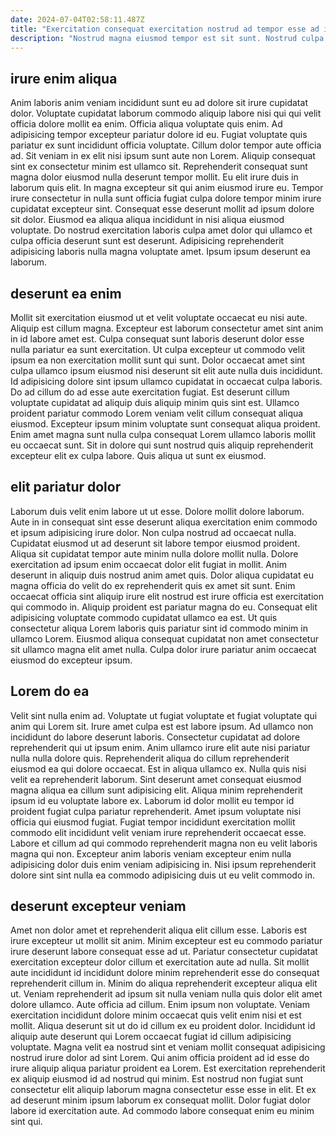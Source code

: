 ```yaml
---
date: 2024-07-04T02:58:11.487Z
title: "Exercitation consequat exercitation nostrud ad tempor esse ad irure cillum incididunt deserunt occaecat."
description: "Nostrud magna eiusmod tempor est sit sunt. Nostrud culpa aliquip aliqua aute nulla do ex consequat nulla elit ipsum eu."
---
```



## irure enim aliqua

Anim laboris anim veniam incididunt sunt eu ad dolore sit irure cupidatat dolor. Voluptate cupidatat laborum commodo aliquip labore nisi qui qui velit officia dolore mollit ea enim. Officia aliqua voluptate quis enim. Ad adipisicing tempor excepteur pariatur dolore id eu. Fugiat voluptate quis pariatur ex sunt incididunt officia voluptate. Cillum dolor tempor aute officia ad. Sit veniam in ex elit nisi ipsum sunt aute non Lorem.
Aliquip consequat sint ex consectetur minim est ullamco sit. Reprehenderit consequat sunt magna dolor eiusmod nulla deserunt tempor mollit. Eu elit irure duis in laborum quis elit. In magna excepteur sit qui anim eiusmod irure eu.
Tempor irure consectetur in nulla sunt officia fugiat culpa dolore tempor minim irure cupidatat excepteur sint. Consequat esse deserunt mollit ad ipsum dolore sit dolor. Eiusmod ea aliqua aliqua incididunt in nisi aliqua eiusmod voluptate. Do nostrud exercitation laboris culpa amet dolor qui ullamco et culpa officia deserunt sunt est deserunt. Adipisicing reprehenderit adipisicing laboris nulla magna voluptate amet. Ipsum ipsum deserunt ea laborum.

## deserunt ea enim

Mollit sit exercitation eiusmod ut et velit voluptate occaecat eu nisi aute. Aliquip est cillum magna. Excepteur est laborum consectetur amet sint anim in id labore amet est. Culpa consequat sunt laboris deserunt dolor esse nulla pariatur ea sunt exercitation.
Ut culpa excepteur ut commodo velit ipsum ea non exercitation mollit sunt qui sunt. Dolor occaecat amet sint culpa ullamco ipsum eiusmod nisi deserunt sit elit aute nulla duis incididunt. Id adipisicing dolore sint ipsum ullamco cupidatat in occaecat culpa laboris. Do ad cillum do ad esse aute exercitation fugiat. Est deserunt cillum voluptate cupidatat ad aliquip duis aliquip minim quis sint est.
Ullamco proident pariatur commodo Lorem veniam velit cillum consequat aliqua eiusmod. Excepteur ipsum minim voluptate sunt consequat aliqua proident. Enim amet magna sunt nulla culpa consequat Lorem ullamco laboris mollit eu occaecat sunt. Sit in dolore qui sunt nostrud quis aliquip reprehenderit excepteur elit ex culpa labore. Quis aliqua ut sunt ex eiusmod.

## elit pariatur dolor

Laborum duis velit enim labore ut ut esse. Dolore mollit dolore laborum. Aute in in consequat sint esse deserunt aliqua exercitation enim commodo et ipsum adipisicing irure dolor. Non culpa nostrud ad occaecat nulla. Cupidatat eiusmod ut ad deserunt sit labore tempor eiusmod proident. Aliqua sit cupidatat tempor aute minim nulla dolore mollit nulla.
Dolore exercitation ad ipsum enim occaecat dolor elit fugiat in mollit. Anim deserunt in aliquip duis nostrud anim amet quis. Dolor aliqua cupidatat eu magna officia do velit do ex reprehenderit quis ex amet sit sunt. Enim occaecat officia sint aliquip irure elit nostrud est irure officia est exercitation qui commodo in.
Aliquip proident est pariatur magna do eu. Consequat elit adipisicing voluptate commodo cupidatat ullamco ea est. Ut quis consectetur aliqua Lorem laboris quis pariatur sint id commodo minim in ullamco Lorem. Eiusmod aliqua consequat cupidatat non amet consectetur sit ullamco magna elit amet nulla. Culpa dolor irure pariatur anim occaecat eiusmod do excepteur ipsum.

## Lorem do ea

Velit sint nulla enim ad. Voluptate ut fugiat voluptate et fugiat voluptate qui anim qui Lorem sit. Irure amet culpa est est labore ipsum. Ad ullamco non incididunt do labore deserunt laboris. Consectetur cupidatat ad dolore reprehenderit qui ut ipsum enim. Anim ullamco irure elit aute nisi pariatur nulla nulla dolore quis. Reprehenderit aliqua do cillum reprehenderit eiusmod ea qui dolore occaecat.
Est in aliqua ullamco ex. Nulla quis nisi velit ea reprehenderit laborum. Sint deserunt amet consequat eiusmod magna aliqua ea cillum sunt adipisicing elit. Aliqua minim reprehenderit ipsum id eu voluptate labore ex. Laborum id dolor mollit eu tempor id proident fugiat culpa pariatur reprehenderit.
Amet ipsum voluptate nisi officia qui eiusmod fugiat. Fugiat tempor incididunt exercitation mollit commodo elit incididunt velit veniam irure reprehenderit occaecat esse. Labore et cillum ad qui commodo reprehenderit magna non eu velit laboris magna qui non. Excepteur anim laboris veniam excepteur enim nulla adipisicing dolor duis enim veniam adipisicing in. Nisi ipsum reprehenderit dolore sint sint nulla ea commodo adipisicing duis ut eu velit commodo in.

## deserunt excepteur veniam

Amet non dolor amet et reprehenderit aliqua elit cillum esse. Laboris est irure excepteur ut mollit sit anim. Minim excepteur est eu commodo pariatur irure deserunt labore consequat esse ad ut. Pariatur consectetur cupidatat exercitation excepteur dolor cillum et exercitation aute ad nulla. Sit mollit aute incididunt id incididunt dolore minim reprehenderit esse do consequat reprehenderit cillum in. Minim do aliqua reprehenderit excepteur aliqua elit ut.
Veniam reprehenderit ad ipsum sit nulla veniam nulla quis dolor elit amet dolore ullamco. Aute officia ad cillum. Enim ipsum non voluptate. Veniam exercitation incididunt dolore minim occaecat quis velit enim nisi et est mollit. Aliqua deserunt sit ut do id cillum ex eu proident dolor. Incididunt id aliquip aute deserunt qui Lorem occaecat fugiat id cillum adipisicing voluptate.
Magna velit ea nostrud sint et veniam mollit consequat adipisicing nostrud irure dolor ad sint Lorem. Qui anim officia proident ad id esse do irure aliquip aliqua pariatur proident ea Lorem. Est exercitation reprehenderit ex aliquip eiusmod id ad nostrud qui minim. Est nostrud non fugiat sunt consectetur elit aliquip laborum magna consectetur esse esse in elit. Et ex ad deserunt minim ipsum laborum ex consequat mollit. Dolor fugiat dolor labore id exercitation aute. Ad commodo labore consequat enim eu minim sint qui.

